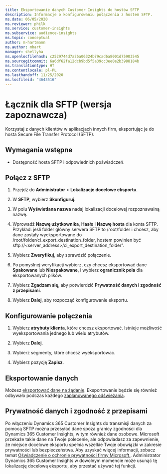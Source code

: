 ```yaml
---
title: Eksportowanie danych Customer Insights do hostów SFTP
description: Informacje o konfigurowaniu połączenia z hostem SFTP.
ms.date: 06/05/2020
ms.reviewer: philk
ms.service: customer-insights
ms.subservice: audience-insights
ms.topic: conceptual
author: m-hartmann
ms.author: mhart
manager: shellyha
ms.openlocfilehash: c2529744d7a26a06324b79cad6a8001d75903545
ms.sourcegitcommit: 6a6df62fa12dcb9bd5f5a39cc3ee0e2b3988184b
ms.translationtype: HT
ms.contentlocale: pl-PL
ms.lasthandoff: 11/25/2020
ms.locfileid: "4643516"
---
```

# <a name="connector-for-sftp-preview"></a>Łącznik dla SFTP (wersja zapoznawcza)

Korzystaj z danych klientów w aplikacjach innych firm, eksportując je do hosta Secure File Transfer Protocol (SFTP).

## <a name="prerequisites"></a>Wymagania wstępne

- Dostępność hosta SFTP i odpowiednich poświadczeń.

## <a name="connect-to-sftp"></a>Połącz z SFTP

1. Przejdź do **Administrator** > **Lokalizacje docelowe eksportu**.

1. W **SFTP**, wybierz **Skonfiguruj**.

1. W polu **Wyświetlana nazwa** nadaj lokalizacji docelowej rozpoznawalną nazwę.

1. Wprowadź **Nazwę użytkownika**, **Hasło** i **Nazwę hosta** dla konta SFTP. Przykład: jeśli folder główny serwera SFTP to /root/folder i chcesz, aby dane zostały wyeksportowane do /root/folder/ci_export_destination_folder, hostem powinien być sftp://<server_address>/ci_export_destination_folder".

1. Wybierz **Zweryfikuj**, aby sprawdzić połączenie.

1. Po pomyślnej weryfikacji wybierz, czy chcesz eksportować dane **Spakowane** lub **Niespakowane**, i wybierz **ogranicznik pola** dla eksportowanych plików.

1. Wybierz **Zgadzam się**, aby potwierdzić **Prywatność danych i zgodność z przepisami**.

1. Wybierz **Dalej**, aby rozpocząć konfigurowanie eksportu.

## <a name="configure-the-connection"></a>Konfigurowanie połączenia

1. Wybierz **atrybuty klienta**, które chcesz eksportować. Istnieje możliwość wyeksportowania jednego lub wielu atrybutów.

1. Wybierz **Dalej**.

1. Wybierz segmenty, które chcesz wyeksportować.

1. Wybierz pozycję **Zapisz**.

## <a name="export-the-data"></a>Eksportowanie danych

Możesz [eksportować dane na żądanie](export-destinations.md). Eksportowanie będzie się również odbywało podczas każdego [zaplanowanego odświeżania](system.md#schedule-tab).

## <a name="data-privacy-and-compliance"></a>Prywatność danych i zgodność z przepisami

Po włączeniu Dynamics 365 Customer Insights do transmisji danych za pomocą SFTP można przesyłać dane spoza granicy zgodności dla Dynamics 365 Customer Insights, w tym również dane osobowe. Microsoft przekaże takie dane na Twoje polecenie, ale odpowiadasz za zapewnienie, że miejsce docelowe eksportu spełnia wszelkie Twoje obowiązki w zakresie prywatności lub bezpieczeństwa. Aby uzyskać więcej informacji, zobacz temat [Oświadczenie o ochronie prywatności firmy Microsoft.](https://go.microsoft.com/fwlink/?linkid=396732).
Administrator Dynamics 365 Customer Insights w dowolnym momencie może usunąć tę lokalizację docelową eksportu, aby przestać używać tej funkcji.
